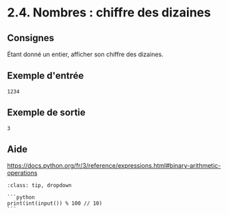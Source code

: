 # 2.4. Nombres : chiffre des dizaines

## Consignes

Étant donné un entier, afficher son chiffre des dizaines.

## Exemple d'entrée

```
1234
```

## Exemple de sortie

```
3
```

## Aide

https://docs.python.org/fr/3/reference/expressions.html#binary-arithmetic-operations

<div id="pad"></div>
            <script>Pythonpad('pad', {'id': '2.4.', 'title': 'Testez votre solution ici', 'src': '# Lire un entier :\n# a = int(input())\n# Afficher la valeur de a :\n# print(a)\n'})</script>


````{admonition} Cliquez ici pour voir la solution
:class: tip, dropdown

```python
print(int(input()) % 100 // 10)
```
````
